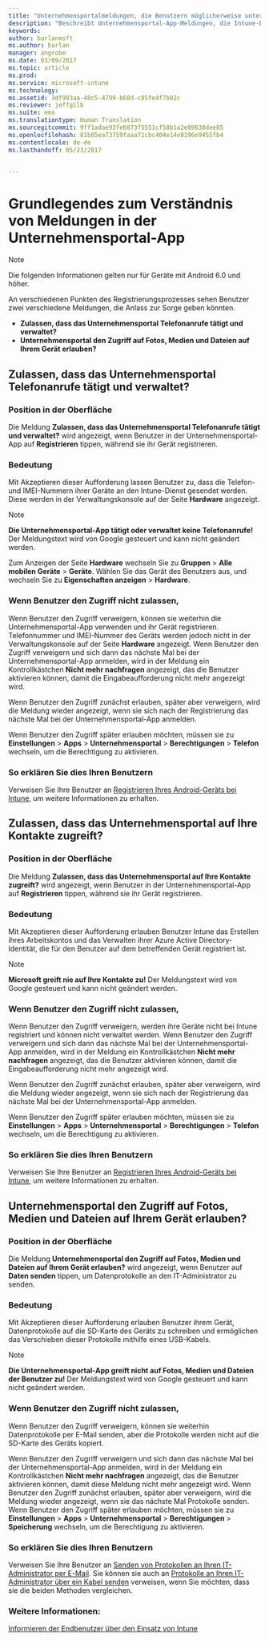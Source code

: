 ```yaml
---
title: "Unternehmensportalmeldungen, die Benutzern möglicherweise unter Android angezeigt werden | Microsoft-Dokumentation"
description: "Beschreibt Unternehmensportal-App-Meldungen, die Intune-Endbenutzern möglicherweise angezeigt werden."
keywords: 
author: barlanmsft
ms.author: barlan
manager: angrobe
ms.date: 03/09/2017
ms.topic: article
ms.prod: 
ms.service: microsoft-intune
ms.technology: 
ms.assetid: 3df993aa-48c5-4799-b68d-c85fe4f7b02c
ms.reviewer: jeffgilb
ms.suite: ems
ms.translationtype: Human Translation
ms.sourcegitcommit: 9ff1adae93fe6873f5551cf58b1a2e89638dee85
ms.openlocfilehash: 81b85ea73759faaa71cbc404e14e8196e9455fb4
ms.contentlocale: de-de
ms.lasthandoff: 05/23/2017


---
```


# <a name="help-end-users-understand-company-portal-app-messages"></a>Grundlegendes zum Verständnis von Meldungen in der Unternehmensportal-App

> [!NOTE]
> Die folgenden Informationen gelten nur für Geräte mit Android 6.0 und höher.

An verschiedenen Punkten des Registrierungsprozesses sehen Benutzer zwei verschiedene Meldungen, die Anlass zur Sorge geben könnten.

- __Zulassen, dass das Unternehmensportal Telefonanrufe tätigt und verwaltet?__
- __Unternehmensportal den Zugriff auf Fotos, Medien und Dateien auf Ihrem Gerät erlauben?__

## <a name="allow-company-portal-to-make-and-manage-phone-calls"></a>Zulassen, dass das Unternehmensportal Telefonanrufe tätigt und verwaltet?

### <a name="where-it-appears"></a>Position in der Oberfläche
Die Meldung **Zulassen, dass das Unternehmensportal Telefonanrufe tätigt und verwaltet?** wird angezeigt, wenn Benutzer in der Unternehmensportal-App auf **Registrieren** tippen, während sie ihr Gerät registrieren.

### <a name="what-it-means"></a>Bedeutung
Mit Akzeptieren dieser Aufforderung lassen Benutzer zu, dass die Telefon- und IMEI-Nummern ihrer Geräte an den Intune-Dienst gesendet werden. Diese werden in der Verwaltungskonsole auf der Seite __Hardware__ angezeigt.

> [!NOTE]
> **Die Unternehmensportal-App tätigt oder verwaltet keine Telefonanrufe!** Der Meldungstext wird von Google gesteuert und kann nicht geändert werden.

Zum Anzeigen der Seite **Hardware** wechseln Sie zu **Gruppen** > **Alle mobilen Geräte** > **Geräte**. Wählen Sie das Gerät des Benutzers aus, und wechseln Sie zu **Eigenschaften anzeigen** > **Hardware**.

### <a name="what-happens-if-users-deny-access"></a>Wenn Benutzer den Zugriff nicht zulassen,
Wenn Benutzer den Zugriff verweigern, können sie weiterhin die Unternehmensportal-App verwenden und ihr Gerät registrieren. Telefonnummer und IMEI-Nummer des Geräts werden jedoch nicht in der Verwaltungskonsole auf der Seite __Hardware__ angezeigt. Wenn Benutzer den Zugriff verweigern und sich dann das nächste Mal bei der Unternehmensportal-App anmelden, wird in der Meldung ein Kontrollkästchen **Nicht mehr nachfragen** angezeigt, das die Benutzer aktivieren können, damit die Eingabeaufforderung nicht mehr angezeigt wird.

Wenn Benutzer den Zugriff zunächst erlauben, später aber verweigern, wird die Meldung wieder angezeigt, wenn sie sich nach der Registrierung das nächste Mal bei der Unternehmensportal-App anmelden.

Wenn Benutzer den Zugriff später erlauben möchten, müssen sie zu **Einstellungen** > **Apps** > **Unternehmensportal** > **Berechtigungen** > **Telefon** wechseln, um die Berechtigung zu aktivieren.

### <a name="how-to-explain-this-to-your-users"></a>So erklären Sie dies Ihren Benutzern
Verweisen Sie Ihre Benutzer an [Registrieren Ihres Android-Geräts bei Intune](/intune-user-help/enroll-your-device-in-intune-android), um weitere Informationen zu erhalten.

## <a name="allow-company-portal-to-access-your-contacts"></a>Zulassen, dass das Unternehmensportal auf Ihre Kontakte zugreift?

### <a name="where-it-appears"></a>Position in der Oberfläche
Die Meldung **Zulassen, dass das Unternehmensportal auf Ihre Kontakte zugreift?** wird angezeigt, wenn Benutzer in der Unternehmensportal-App auf **Registrieren** tippen, während sie ihr Gerät registrieren.

### <a name="what-it-means"></a>Bedeutung
Mit Akzeptieren dieser Aufforderung erlauben Benutzer Intune das Erstellen ihres Arbeitskontos und das Verwalten ihrer Azure Active Directory-Identität, die für den Benutzer auf dem betreffenden Gerät registriert ist.

> [!NOTE]
> **Microsoft greift nie auf Ihre Kontakte zu!** Der Meldungstext wird von Google gesteuert und kann nicht geändert werden.

### <a name="what-happens-if-users-deny-access"></a>Wenn Benutzer den Zugriff nicht zulassen,
Wenn Benutzer den Zugriff verweigern, werden ihre Geräte nicht bei Intune registriert und können nicht verwaltet werden. Wenn Benutzer den Zugriff verweigern und sich dann das nächste Mal bei der Unternehmensportal-App anmelden, wird in der Meldung ein Kontrollkästchen **Nicht mehr nachfragen** angezeigt, das die Benutzer aktivieren können, damit die Eingabeaufforderung nicht mehr angezeigt wird.

Wenn Benutzer den Zugriff zunächst erlauben, später aber verweigern, wird die Meldung wieder angezeigt, wenn sie sich nach der Registrierung das nächste Mal bei der Unternehmensportal-App anmelden.

Wenn Benutzer den Zugriff später erlauben möchten, müssen sie zu **Einstellungen** > **Apps** > **Unternehmensportal** > **Berechtigungen** > **Telefon** wechseln, um die Berechtigung zu aktivieren.

### <a name="how-to-explain-this-to-your-users"></a>So erklären Sie dies Ihren Benutzern
Verweisen Sie Ihre Benutzer an [Registrieren Ihres Android-Geräts bei Intune](/intune-user-help/enroll-your-device-in-intune-android), um weitere Informationen zu erhalten.

## <a name="allow-company-portal-to-access-photos-media-and-files-on-your-device"></a>Unternehmensportal den Zugriff auf Fotos, Medien und Dateien auf Ihrem Gerät erlauben?

### <a name="where-it-appears"></a>Position in der Oberfläche
Die Meldung **Unternehmensportal den Zugriff auf Fotos, Medien und Dateien auf Ihrem Gerät erlauben?** wird angezeigt, wenn Benutzer auf **Daten senden** tippen, um Datenprotokolle an den IT-Administrator zu senden.

### <a name="what-it-means"></a>Bedeutung
Mit Akzeptieren dieser Aufforderung erlauben Benutzer ihrem Gerät, Datenprotokolle auf die SD-Karte des Geräts zu schreiben und ermöglichen das Verschieben dieser Protokolle mithilfe eines USB-Kabels.   

> [!NOTE]
> **Die Unternehmensportal-App greift nicht auf Fotos, Medien und Dateien der Benutzer zu!** Der Meldungstext wird von Google gesteuert und kann nicht geändert werden.

### <a name="what-happens-if-users-deny-access"></a>Wenn Benutzer den Zugriff nicht zulassen,
Wenn Benutzer den Zugriff verweigern, können sie weiterhin Datenprotokolle per E-Mail senden, aber die Protokolle werden nicht auf die SD-Karte des Geräts kopiert.

Wenn Benutzer den Zugriff verweigern und sich dann das nächste Mal bei der Unternehmensportal-App anmelden, wird in der Meldung ein Kontrollkästchen **Nicht mehr nachfragen** angezeigt, das die Benutzer aktivieren können, damit diese Meldung nicht mehr angezeigt wird. Wenn Benutzer den Zugriff zunächst erlauben, später aber verweigern, wird die Meldung wieder angezeigt, wenn sie das nächste Mal Protokolle senden. Wenn Benutzer den Zugriff später erlauben möchten, müssen sie zu **Einstellungen** > **Apps** > **Unternehmensportal** > **Berechtigungen** > **Speicherung** wechseln, um die Berechtigung zu aktivieren.


### <a name="how-to-explain-this-to-your-users"></a>So erklären Sie dies Ihren Benutzern
Verweisen Sie Ihre Benutzer an [Senden von Protokollen an Ihren IT-Administrator per E-Mail](/intune-user-help/send-logs-to-your-it-admin-by-email-android). Sie können sie auch an [Protokolle an Ihren IT-Administrator über ein Kabel senden](/intune-user-help/send-logs-to-your-it-admin-by-cable-android) verweisen, wenn Sie möchten, dass sie die beiden Methoden vergleichen.


### <a name="see-also"></a>Weitere Informationen:
[Informieren der Endbenutzer über den Einsatz von Intune](/intune-classic/deploy-use/what-to-tell-your-end-users-about-using-microsoft-intune)

